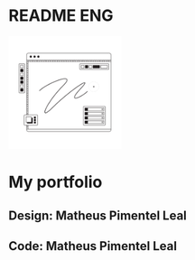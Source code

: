 # README ENG

<img src='./window.png' width='200' height='200' />

# My portfolio

## Design: Matheus Pimentel Leal

## Code: Matheus Pimentel Leal